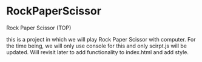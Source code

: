 # RockPaperScissor
Rock Paper Scissor (TOP)

this is a project in which we will play Rock Paper Scissor with computer. For the time being, we will only use console for this and only scirpt.js will be updated. Will revisit later to add functionality to index.html and add style.
